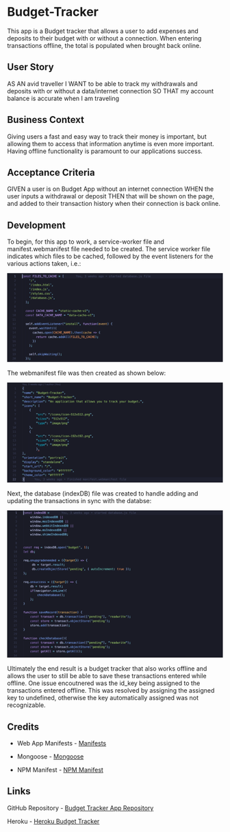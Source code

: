 # Budget-Tracker

This app is a Budget tracker that allows a user to add expenses and deposits to their budget with or without a connection. When entering transactions offline, the total is populated when brought back online.

## User Story

AS AN avid traveller
I WANT to be able to track my withdrawals and deposits with or without a data/internet connection
SO THAT my account balance is accurate when I am traveling

## Business Context

Giving users a fast and easy way to track their money is important, but allowing them to access that information anytime is even more important. Having offline functionality is paramount to our applications success.

## Acceptance Criteria

GIVEN a user is on Budget App without an internet connection
WHEN the user inputs a withdrawal or deposit
THEN that will be shown on the page, and added to their transaction history when their connection is back online.

## Development

To begin, for this app to work, a service-worker file and manifest.webmanifest file needed to be created. The service worker file indicates which files to be cached, followed by the event listeners for the various actions taken, i.e.:

![Service Worker](./assets/service-worker.png)

The webmanifest file was then created as shown below:

![Web Manifest](./assets/manifest.png)

Next, the database (indexDB) file was created to handle adding and updating the transactions in sync with the databse:

![Database](./assets/database.png)

Ultimately the end result is a budget tracker that also works offline and allows the user to still be able to save these transactions entered while offline. One issue encoutnered was the id_key being assigned to the transactions entered offline. This was resolved by assigning the assigned key to undefined, otherwise the key automatically assigned was not recognizable.

## Credits

* Web App Manifests - [Manifests](https://developer.mozilla.org/en-US/docs/Web/Manifest)

* Mongoose - [Mongoose](https://www.npmjs.com/package/mongoose)

* NPM Manifest - [NPM Manifest](https://www.npmjs.com/package/manifest)

## Links

GitHub Repository - [Budget Tracker App Repository](https://github.com/ktrudickm/Budget-Tracker "Budget Tracker")

Heroku - [Heroku Budget Tracker](https://agile-harbor-35191.herokuapp.com/)
